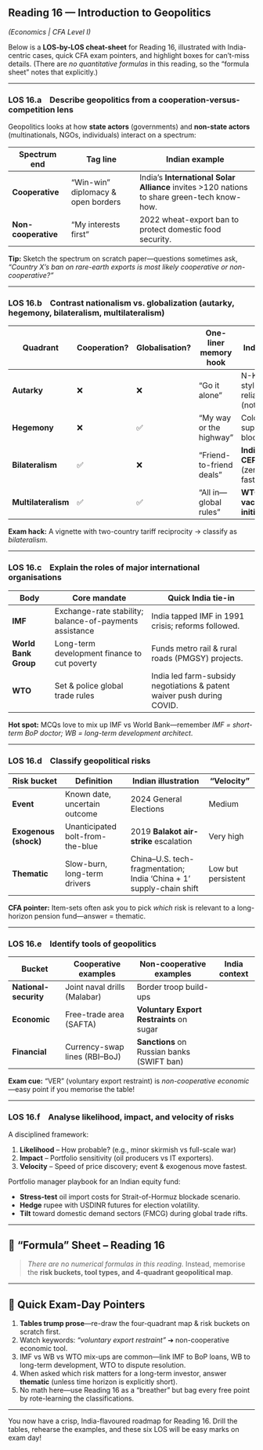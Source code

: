 ## Reading 16 — Introduction to Geopolitics

*(Economics | CFA Level I)*

Below is a **LOS-by-LOS cheat-sheet** for Reading 16, illustrated with India-centric cases, quick CFA exam pointers, and highlight boxes for can’t-miss details. (There are *no quantitative formulas* in this reading, so the “formula sheet” notes that explicitly.)

---

### LOS 16.a Describe geopolitics from a cooperation-versus-competition lens&#x20;

Geopolitics looks at how **state actors** (governments) and **non-state actors** (multinationals, NGOs, individuals) interact on a spectrum:

| Spectrum end        | Tag line                           | Indian example                                                                              |
| ------------------- | ---------------------------------- | ------------------------------------------------------------------------------------------- |
| **Cooperative**     | “Win-win” diplomacy & open borders | India’s **International Solar Alliance** invites >120 nations to share green-tech know-how. |
| **Non-cooperative** | “My interests first”               | 2022 wheat-export ban to protect domestic food security.                                    |

**Tip:** Sketch the spectrum on scratch paper—questions sometimes ask, *“Country X’s ban on rare-earth exports is most likely cooperative or non-cooperative?”*

---

### LOS 16.b Contrast nationalism vs. globalization (autarky, hegemony, bilateralism, multilateralism)&#x20;

| Quadrant            | Cooperation? | Globalisation? | One-liner memory hook    | Indian cue                                       |
| ------------------- | ------------ | -------------- | ------------------------ | ------------------------------------------------ |
| **Autarky**         | ❌            | ❌              | “Go it alone”            | N-Korea style self-reliance (not India)          |
| **Hegemony**        | ❌            | ✅              | “My way or the highway”  | Cold-War superpower blocs                        |
| **Bilateralism**    | ✅            | ❌              | “Friend-to-friend deals” | **India–UAE CEPA** 2022 (zero-tariff fast track) |
| **Multilateralism** | ✅            | ✅              | “All in—global rules”    | **WTO**, **Quad vaccines initiative**            |

**Exam hack:** A vignette with two-country tariff reciprocity → classify as *bilateralism*.

---

### LOS 16.c Explain the roles of major international organisations&#x20;

| Body                 | Core mandate                                            | Quick India tie-in                                                     |
| -------------------- | ------------------------------------------------------- | ---------------------------------------------------------------------- |
| **IMF**              | Exchange-rate stability; balance-of-payments assistance | India tapped IMF in 1991 crisis; reforms followed.                     |
| **World Bank Group** | Long-term development finance to cut poverty            | Funds metro rail & rural roads (PMGSY) projects.                       |
| **WTO**              | Set & police global trade rules                         | India led farm-subsidy negotiations & patent waiver push during COVID. |

**Hot spot:** MCQs love to mix up IMF vs World Bank—remember *IMF = short-term BoP doctor; WB = long-term development architect*.

---

### LOS 16.d Classify geopolitical risks&#x20;

| Risk bucket           | Definition                       | Indian illustration                                                 | “Velocity”         |
| --------------------- | -------------------------------- | ------------------------------------------------------------------- | ------------------ |
| **Event**             | Known date, uncertain outcome    | 2024 General Elections                                              | Medium             |
| **Exogenous (shock)** | Unanticipated bolt-from-the-blue | 2019 **Balakot air-strike** escalation                              | Very high          |
| **Thematic**          | Slow-burn, long-term drivers     | China–U.S. tech-fragmentation; India ‘China + 1’ supply-chain shift | Low but persistent |

**CFA pointer:** Item-sets often ask you to pick *which* risk is relevant to a long-horizon pension fund—answer = thematic.

---

### LOS 16.e Identify tools of geopolitics&#x20;

| Bucket                | Cooperative examples          | Non-cooperative examples                   | India context |
| --------------------- | ----------------------------- | ------------------------------------------ | ------------- |
| **National-security** | Joint naval drills (Malabar)  | Border troop build-ups                     |               |
| **Economic**          | Free-trade area (SAFTA)       | **Voluntary Export Restraints** on sugar   |               |
| **Financial**         | Currency-swap lines (RBI–BoJ) | **Sanctions** on Russian banks (SWIFT ban) |               |

**Exam cue:** “VER” (voluntary export restraint) is *non-cooperative economic*—easy point if you memorise the table!

---

### LOS 16.f Analyse likelihood, impact, and velocity of risks&#x20;

A disciplined framework:

1. **Likelihood** – How probable? (e.g., minor skirmish vs full-scale war)
2. **Impact** – Portfolio sensitivity (oil producers vs IT exporters).
3. **Velocity** – Speed of price discovery; event & exogenous move fastest.

Portfolio manager playbook for an Indian equity fund:

* **Stress-test** oil import costs for Strait-of-Hormuz blockade scenario.
* **Hedge** rupee with USDINR futures for election volatility.
* **Tilt** toward domestic demand sectors (FMCG) during global trade rifts.

---

## 📑 “Formula” Sheet – Reading 16

> *There are no numerical formulas in this reading.* Instead, memorise the **risk buckets, tool types, and 4-quadrant geopolitical map**.

---

## 🚀 Quick Exam-Day Pointers

1. **Tables trump prose**—re-draw the four-quadrant map & risk buckets on scratch first.
2. Watch keywords: *“voluntary export restraint”* ➔ non-cooperative economic tool.
3. IMF vs WB vs WTO mix-ups are common—link IMF to BoP loans, WB to long-term development, WTO to dispute resolution.
4. When asked which risk matters for a long-term investor, answer **thematic** (unless time horizon is explicitly short).
5. No math here—use Reading 16 as a “breather” but bag every free point by rote-learning the classifications.

---

You now have a crisp, India-flavoured roadmap for Reading 16. Drill the tables, rehearse the examples, and these six LOS will be easy marks on exam day!
